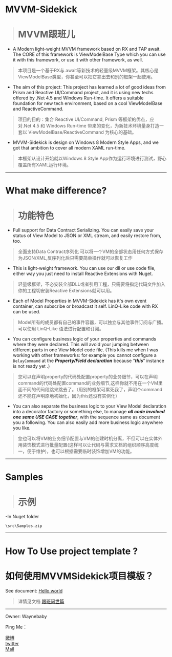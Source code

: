 MVVM-Sidekick
=============

> MVVM跟班儿 
> ===================




- A Modern light-weight MVVM framework based on RX and TAP await. The CORE of this framework is ViewModelBase Type which you can use it with this framework, or use it with other framework, as well.
> 本项目是一个基于RX与 await等新技术的轻量级MVVM框架。其核心是ViewModelBase类型，你甚至可以把它拿出去和别的框架一起使用。


- The aim of this project: This project has learned a lot of good ideas from Prism and Reactive UI/Command project, and it is using new techs offered by .Net 4.5 and Windows Run-time. It offers a suitable foundation for new tech environment, based on a cool ViewModelBase and ReactiveCommand. 
> 项目的目的：集合 Reactive UI/Command, Prism 等框架的优点，应对.Net 4.5 和 Windows Run-time 带来的变化，为新技术环境量身打造一套以 ViewModelBase/ReactiveCommand 为核心的基础。


- MVVM-Sidekick is design on Windows 8 Modern Style Apps, and we got that ambition to cover all modern XAML run-time. 
> 本框架从设计开始就以Windows 8 Style App作为运行环境进行测试，野心覆盖所有XAML运行环境。


----------


What make difference?
============
> 功能特色
> =======

- Full support for Data Contract Serializing. You can easily save your status of View Model to JSON or XML stream, and easily restore from, too.
>全面支持Data Contract序列化 可以将一个VM的全部状态用任何方式保存为JSON/XML,反序列化后只需要简单操作就可以恢复工作


- This is light-weight framework. You can use our dll or use code file, either way you just need to install Reactive Extensions with Nuget.
>轻量级框架，不必安装全部DLL或者引用工程，只需要将指定代码文件加入你的工程切安装Reactive Extensions就可以用。


- Each of Model Properties in MVVM-Sidekick has it's own event container, can subscribe or broadcast it self. LinQ-Like code with RX can be used.
>Model所有的成员都有自己的事件容器，可以独立与其他事件订阅与广播。可以使用 LinQ-Like 语法进行配置和订阅。



- You can configure business logic of your properties and commands where they were declared. This will avoid your jumping between different parts in one View Model code file. (This kills me when I was working with other frameworks: for example you cannot configure a `DelayCommand` at the ***Property/Field declaration*** because “***this***” instance is not ready yet .)
>您可以在声明property的代码处配置property的业务细节，可以在声明command的代码处配置command的业务细节,这样你就不用在一个VM里面不同的代码段跳来跳去了。（用别的框架可累死我了，声明个command 还不能在声明原地初始化，因为this还没有实例化）



- You can also separate the business logic to your View Model declaration into a decorator factory or something else, to manage ***all code involved one same USE CASE together***, with the sequence same as document you a following. You can also easily add more business logic anywhere you like.
>您也可以将VM的业务细节配置与VM的创建时机分离，不但可以在实体外用装饰模式进行批量配置(这样可以让代码与需求文档的组织顺序高度统一，便于维护)，也可以根据需要临时装饰增加VM的功能。




----------

Samples
===========

>示例
>===========



-In Nuget folder 

`\src\Samples.zip`

----------

How To Use project template ?
===================
如何使用MVVMSidekick项目模板？
===================

 See document: [Hello world](https://github.com/waynebaby/MVVM-Sidekick/blob/master/MVVMSidekick/Documents/1.HelloWorld.md)


 >详情见文档  [跟班问世篇](https://github.com/waynebaby/MVVM-Sidekick/blob/master/MVVMSidekick/Documents/1.HelloWorld.md)



----------

Owner: Waynebaby


Ping Me：
 
[微博]  
[twitter]  
 [Mail]

[微博]: http://www.weibo.com/waynebabywang "WaynebabyWang"

[twitter]: http://twitter.com/waynebaby "Waynebaby"

[Mail]: mailto:blackshaman_wayne@hotmail.com "MSN Skype"



